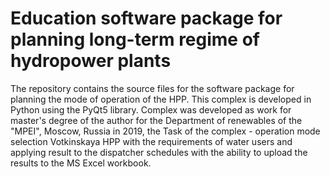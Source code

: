 # Education software package for planning long-term regime of hydropower plants
The repository contains the source files for the software package for planning the mode of operation of the HPP. This complex is developed in Python using the PyQt5 library. Complex was developed as work for master's degree of the author for the Department of renewables of the "MPEI", Moscow, Russia in 2019, the Task of the complex - operation mode selection Votkinskaya HPP with the requirements of water users and applying result to the dispatcher schedules with the ability to upload the results to the MS Excel workbook.

